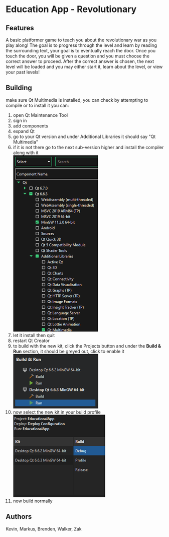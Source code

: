 # Education App - Revolutionary

## Features
A basic platformer game to teach you about the revolutionary war as you play along! The goal is to progress through the level and learn by reading the surrounding text, your goal is to eventually reach the door. Once you touch the door, you will be given a question and you must choose the correct answer to proceed. After the correct answer is chosen, the next level will be loaded and you may either start it, learn about the level, or view your past levels!

## Building
make sure Qt Multimedia is installed, you can check by attempting to compile or to install it you can:  
1. open Qt Maintenance Tool
2. sign in
3. add components
4. expand Qt
5. go to your Qt version and under Additional Libraries it should say "Qt Multimedia"
6. if it is not there go to the next sub-version higher and install the compiler along with it  
![example](./readme-imgs/image.png)    
7. let it install then quit
8. restart Qt Creator
9. to build with the new kit, click the Projects button and under the **Build & Run** section, it should be greyed out, click to enable it  
![example](./readme-imgs/image2.png)
10. now select the new kit in your build profile  
![example](./readme-imgs/image3.png)
11. now build normally

## Authors

Kevin, Markus, Brenden, Walker, Zak
